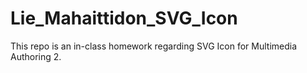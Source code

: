 # Lie_Mahaittidon_SVG_Icon
This repo is an in-class homework regarding SVG Icon for Multimedia Authoring 2.
